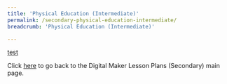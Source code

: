 ```yaml
---
title: 'Physical Education (Intermediate)'
permalink: /secondary-physical-education-intermediate/
breadcrumb: 'Physical Education (Intermediate)'

---
```



[test](/placeholder-secondary-physical-education-intermediate)

Click [here](/in-schools/digital-maker/lesson-ideas-secondary/) to go back to the Digital Maker Lesson Plans (Secondary) main page.
